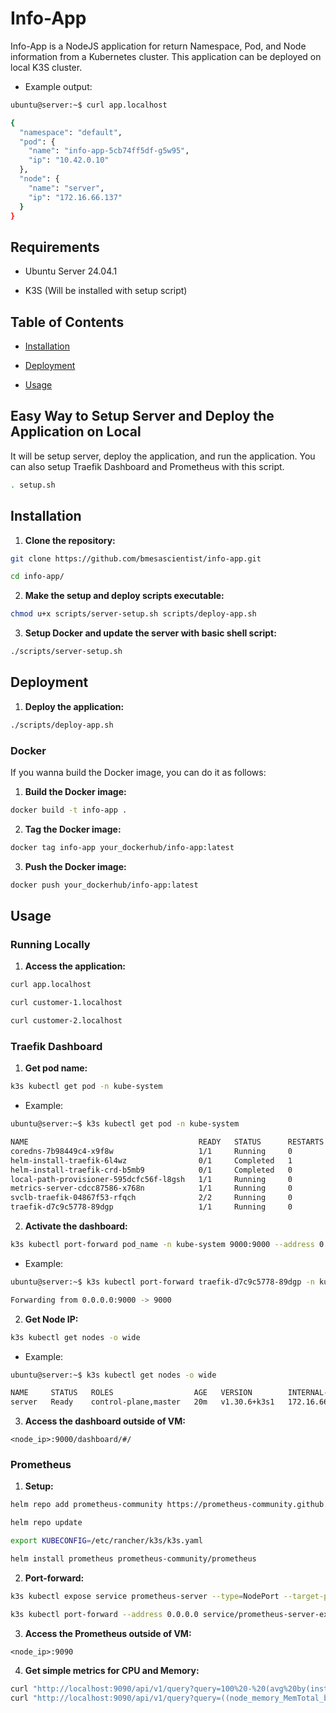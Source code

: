# Info-App

Info-App is a NodeJS application for return Namespace, Pod, and Node information from a Kubernetes cluster. This application can be deployed on local K3S cluster.

- Example output:

```bash
ubuntu@server:~$ curl app.localhost

{
  "namespace": "default",
  "pod": {
    "name": "info-app-5cb74ff5df-g5w95",
    "ip": "10.42.0.10"
  },
  "node": {
    "name": "server",
    "ip": "172.16.66.137"
  }
}
```

## Requirements

- Ubuntu Server 24.04.1

- K3S (Will be installed with setup script)

## Table of Contents

- [Installation](#installation)

- [Deployment](#deployment)

- [Usage](#usage)

## Easy Way to Setup Server and Deploy the Application on Local

It will be setup server, deploy the application, and run the application. You can also setup Traefik Dashboard and Prometheus with this script.

```bash
. setup.sh
```

## Installation

1. **Clone the repository:**

```bash
git clone https://github.com/bmesascientist/info-app.git

cd info-app/
```

2. **Make the setup and deploy scripts executable:**

```bash
chmod u+x scripts/server-setup.sh scripts/deploy-app.sh
```

3. **Setup Docker and update the server with basic shell script:**

```bash
./scripts/server-setup.sh
```

## Deployment

1. **Deploy the application:**

```bash
./scripts/deploy-app.sh
```

### Docker

If you wanna build the Docker image, you can do it as follows:

1. **Build the Docker image:**

```bash
docker build -t info-app .
```

2. **Tag the Docker image:**

```bash
docker tag info-app your_dockerhub/info-app:latest
```

3. **Push the Docker image:**

```bash
docker push your_dockerhub/info-app:latest
```

## Usage

### Running Locally

1. **Access the application:**

```bash
curl app.localhost
```

```bash
curl customer-1.localhost
```

```bash
curl customer-2.localhost
```

### Traefik Dashboard

1. **Get pod name:**

```bash
k3s kubectl get pod -n kube-system
```

- Example:

```bash
ubuntu@server:~$ k3s kubectl get pod -n kube-system

NAME                                      READY   STATUS      RESTARTS   AGE
coredns-7b98449c4-x9f8w                   1/1     Running     0          82s
helm-install-traefik-6l4wz                0/1     Completed   1          82s
helm-install-traefik-crd-b5mb9            0/1     Completed   0          82s
local-path-provisioner-595dcfc56f-l8gsh   1/1     Running     0          82s
metrics-server-cdcc87586-x768n            1/1     Running     0          82s
svclb-traefik-04867f53-rfqch              2/2     Running     0          45s
traefik-d7c9c5778-89dgp                   1/1     Running     0          45s
```

2. **Activate the dashboard:**

```bash
k3s kubectl port-forward pod_name -n kube-system 9000:9000 --address 0.0.0.0 &
```

- Example:

```bash
ubuntu@server:~$ k3s kubectl port-forward traefik-d7c9c5778-89dgp -n kube-system 9000:9000 --address 0.0.0.0 &

Forwarding from 0.0.0.0:9000 -> 9000
```

2. **Get Node IP:**

```bash
k3s kubectl get nodes -o wide
```

- Example:

```bash
ubuntu@server:~$ k3s kubectl get nodes -o wide

NAME     STATUS   ROLES                  AGE   VERSION        INTERNAL-IP     EXTERNAL-IP   OS-IMAGE             KERNEL-VERSION     CONTAINER-RUNTIME
server   Ready    control-plane,master   20m   v1.30.6+k3s1   172.16.66.137   <none>        Ubuntu 24.04.1 LTS   6.8.0-48-generic   containerd://1.7.22-k3s1
```

3. **Access the dashboard outside of VM:**

```text
<node_ip>:9000/dashboard/#/
```

### Prometheus

1. **Setup:**

```bash
helm repo add prometheus-community https://prometheus-community.github.io/helm-charts
```

```bash
helm repo update
```

```bash
export KUBECONFIG=/etc/rancher/k3s/k3s.yaml
```

```bash
helm install prometheus prometheus-community/prometheus
```

2. **Port-forward:**

```bash
k3s kubectl expose service prometheus-server --type=NodePort --target-port=9090 --name=prometheus-server-ext
```

```bash
k3s kubectl port-forward --address 0.0.0.0 service/prometheus-server-ext 9090:80
```

3. **Access the Prometheus outside of VM:**

```text
<node_ip>:9090
```

4. **Get simple metrics for CPU and Memory:**

```bash
curl "http://localhost:9090/api/v1/query?query=100%20-%20(avg%20by(instance)%20(irate(node_cpu_seconds_total%7Bmode%3D%22idle%22%7D%5B5m%5D))%20*%20100)" | jq .
curl "http://localhost:9090/api/v1/query?query=((node_memory_MemTotal_bytes%20-%20node_memory_Available_bytes)%20/%20node_memory_MemTotal_bytes)%20*%20100" | jq .
```
